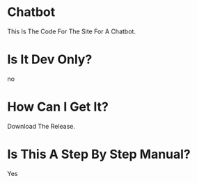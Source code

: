 # Chatbot
This Is The Code For The Site For A Chatbot.
#  Is It Dev Only?
no
# How Can I Get It?
Download The Release.
# Is This A Step By Step Manual?
Yes
